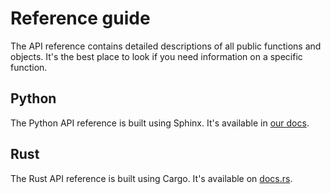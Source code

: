 # Reference guide

The API reference contains detailed descriptions of all public functions and objects. It's the best
place to look if you need information on a specific function.

## Python

The Python API reference is built using Sphinx. It's available in
[our docs](https://docs.pola.rs/api/python/stable/reference/index.html).

## Rust

The Rust API reference is built using Cargo. It's available on
[docs.rs](https://docs.rs/polars/latest/polars/).
